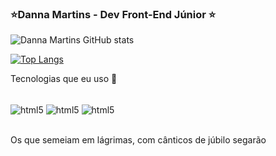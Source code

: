 ### ⭐Danna Martins - Dev Front-End Júnior ⭐

![Danna Martins GitHub stats](https://github-readme-stats.vercel.app/api?username=DannaMaartins&show_icons=true&theme=cobalt)

[![Top Langs](https://github-readme-stats.vercel.app/api/top-langs/?username=DannaMaartins&layout=compact)](https://github.com/DannaMaartins/github-readme-stats)

Tecnologias que eu uso 🚀

<div style="display: inline_block"> <br/>
<img align="center" alt="html5" src="https://img.shields.io/badge/HTML5-E34F26?style=for-the-badge&logo=html5&logoColor=white"/>
<img align="center" alt="html5" src="https://img.shields.io/badge/CSS3-1572B6?style=for-the-badge&logo=css3&logoColor=white"/>
<img align="center" alt="html5" src="https://img.shields.io/badge/JavaScript-F7DF1E?style=for-the-badge&logo=javascript&logoColor=black"/>

</div>
<br/>

 Os que semeiam em lágrimas, com cânticos de júbilo segarão
